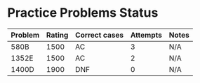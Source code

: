 # Practice Problems Status
Problem|Rating|Correct cases|Attempts|Notes
-|-|-|-|-
580B|1500|AC|3|N/A
1352E|1500|AC|2|N/A
1400D|1900|DNF|0|N/A
